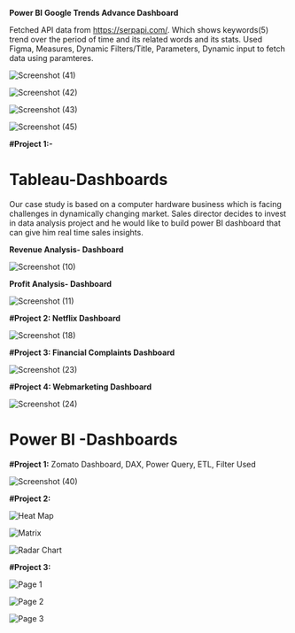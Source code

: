 **Power BI** **Google Trends Advance Dashboard**

Fetched API data from https://serpapi.com/. Which shows keywords(5) trend over the period of time and its related words and its stats. Used Figma, Measures, Dynamic Filters/Title, Parameters, Dynamic input to fetch data using paramteres.


![Screenshot (41)](https://github.com/aarsh121/Tableau-Power-BI-Dashboards/assets/51901455/3a591b95-2ebe-4fba-af70-69b0fc8874f1)


![Screenshot (42)](https://github.com/aarsh121/Tableau-Power-BI-Dashboards/assets/51901455/d8f3452e-a419-4792-87a5-2d2f8e76b850)


![Screenshot (43)](https://github.com/aarsh121/Tableau-Power-BI-Dashboards/assets/51901455/a442c218-ae86-4cf3-a4b9-4932a33bf155)


![Screenshot (45)](https://github.com/aarsh121/Tableau-Power-BI-Dashboards/assets/51901455/2bdfd6b2-44f4-4bc7-8828-88c2399d08c4)



**#Project 1:-**

# Tableau-Dashboards
Our case study is based on a computer hardware business which is facing challenges in dynamically changing market. Sales director decides to invest in data analysis project and he would like to build power BI dashboard that can give him real time sales insights.

**Revenue Analysis- Dashboard**

![Screenshot (10)](https://github.com/aarsh121/Tableau-Dashboards/assets/51901455/5360829c-0182-4a62-bbc5-4e8f05d50c00)

**Profit Analysis- Dashboard**

![Screenshot (11)](https://github.com/aarsh121/Tableau-Dashboards/assets/51901455/e65910af-dfe0-4af0-972f-e1582e7d95d0)


**#Project 2: 
Netflix Dashboard**


![Screenshot (18)](https://github.com/aarsh121/Tableau-Dashboards/assets/51901455/86eb8b84-2a49-4e3b-ae4b-323724ba3a3f)


**#Project 3: 
Financial Complaints Dashboard**

![Screenshot (23)](https://github.com/aarsh121/Tableau-Dashboards/assets/51901455/bf88ab6f-3d6f-4dbb-bb03-6d85888c3f1a)


**#Project 4: 
Webmarketing Dashboard**

![Screenshot (24)](https://github.com/aarsh121/Tableau-Dashboards/assets/51901455/e7f52520-4304-40f2-8c39-59c520081258)


# Power BI -Dashboards

**#Project 1:** Zomato Dashboard, DAX, Power Query, ETL, Filter Used

![Screenshot (40)](https://github.com/aarsh121/Tableau-Power-BI-Dashboards/assets/51901455/91ef5c3e-a374-4fad-a59b-93695824963c)


**#Project 2:** 

![Heat Map](https://github.com/aarsh121/Tableau-Dashboards/assets/51901455/df17d72e-1790-43ea-9b8d-a717482ba9a8)


![Matrix](https://github.com/aarsh121/Tableau-Dashboards/assets/51901455/67d78a5f-c6bd-45e0-9c7e-81dc9d00d1f4)


![Radar Chart](https://github.com/aarsh121/Tableau-Dashboards/assets/51901455/5af539b8-ffb3-40a6-b2c4-794bcd8927ae)


**#Project 3:** 

![Page 1](https://github.com/aarsh121/Tableau-Power-BI-Dashboards/assets/51901455/66d4fc85-152b-48a6-a259-f0b6d0eecdaa)


![Page 2](https://github.com/aarsh121/Tableau-Power-BI-Dashboards/assets/51901455/279384bf-0a2f-4d22-98af-f591f3578d57)


![Page 3](https://github.com/aarsh121/Tableau-Power-BI-Dashboards/assets/51901455/16d4b310-9130-4811-887b-0ac628f5c2e1)

